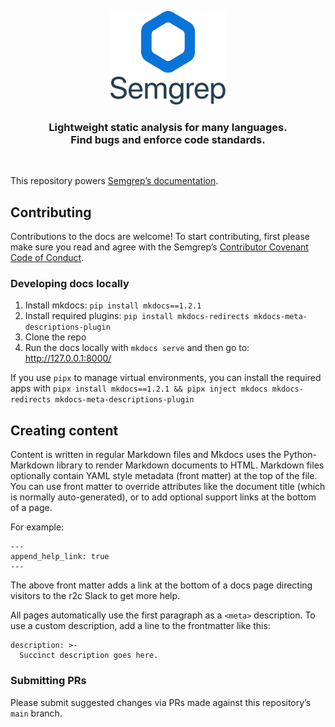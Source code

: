 <p align="center">
    <a href="https://semgrep.dev"><img src="https://raw.githubusercontent.com/returntocorp/semgrep/develop/semgrep.svg" height="150" alt="Semgrep logo"/></a>
</p>
<h3 align="center">
  Lightweight static analysis for many languages.
  </br>
  Find bugs and enforce code standards.
</h3>
<br />

This repository powers [Semgrep’s documentation](https://semgrep.dev/docs).

## Contributing

Contributions to the docs are welcome! To start contributing, first please make sure you read and agree with the Semgrep’s [Contributor Covenant Code of Conduct](https://github.com/returntocorp/semgrep/blob/develop/CODE_OF_CONDUCT.md).

### Developing docs locally

1. Install mkdocs: `pip install mkdocs==1.2.1`
2. Install required plugins: `pip install mkdocs-redirects mkdocs-meta-descriptions-plugin`
3. Clone the repo
4. Run the docs locally with `mkdocs serve` and then go to: <http://127.0.0.1:8000/>

If you use `pipx` to manage virtual environments,
you can install the required apps with
`pipx install mkdocs==1.2.1 && pipx inject mkdocs mkdocs-redirects mkdocs-meta-descriptions-plugin`

## Creating content

Content is written in regular Markdown files and Mkdocs uses the Python-Markdown library to render Markdown documents to HTML. Markdown files optionally contain YAML style metadata (front matter) at the top of the file. You can use front matter to override attributes like the document title (which is normally auto-generated), or to add optional support links at the bottom of a page.

For example:

```
---
append_help_link: true
---
```

The above front matter adds a link at the bottom of a docs page directing visitors to the r2c Slack to get more help.

All pages automatically use the first paragraph as a `<meta>` description.
To use a custom description, add a line to the frontmatter like this:

```
description: >-
  Succinct description goes here.
```

### Submitting PRs

Please submit suggested changes via PRs made against this repository’s `main` branch.
